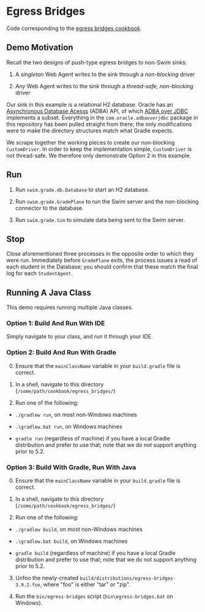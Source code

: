 # Egress Bridges

Code corresponding to the [egress bridges cookbook](https://swim.dev/tutorials/egress-bridges/).

## Demo Motivation

Recall the two designs of push-type egress bridges to non-Swim sinks:

1. A *singleton* Web Agent writes to the sink through a *non-blocking* driver

2. *Any* Web Agent writes to the sink through a *thread-safe, non-blocking* driver

Our sink in this example is a relational H2 database. Oracle has an [Asynchronous Database Acesss](https://blogs.oracle.com/java/jdbc-next:-a-new-asynchronous-api-for-connecting-to-a-database) (ADBA) API, of which [ADBA over JDBC](https://github.com/oracle/oracle-db-examples/tree/master/java/AoJ) implements a subset. Everything in the `com.oracle.adbaoverjdbc` package in this repository has been pulled straight from there; the only modifications were to make the directory structures match what Gradle expects.

We scrape together the working pieces to create our non-blocking `CustomDriver`. In order to keep the implementation simple, `CustomDriver` is not thread-safe. We therefore only demonstrate Option 2 in this example.

## Run

1. Run `swim.grade.db.Database` to start an H2 database.

2. Run `swim.grade.GradePlane` to run the Swim server and the non-blocking connector to the database.

3. Run `swim.grade.Sim` to simulate data being sent to the Swim server.

## Stop

Close aforementioned three processes in the opposite order to which they were run. Immediately before `GradePlane` exits, the process issues a read of each student in the Database; you should confirm that these match the final log for each `StudentAgent`.

## Running A Java Class

This demo requires running multiple Java classes.

### Option 1: Build And Run With IDE

Simply navigate to your class, and run it through your IDE.

### Option 2: Build And Run With Gradle

0. Ensure that the `mainClassName` variable in your `build.gradle` file is correct.

1. In a shell, navigate to this directory (`/some/path/cookbook/egress_bridges/`)

2. Run one of the following:

  - `./gradlew run`, on most non-Windows machines
  
  - `.\gradlew.bat run`, on Windows machines

  - `gradle run` (regardless of machine) if you have a local Gradle distribution and prefer to use that; note that we do not support anything prior to 5.2.

### Option 3: Build With Gradle, Run With Java

0. Ensure that the `mainClassName` variable in your `build.gradle` file is correct.

1. In a shell, navigate to this directory (`/some/path/cookbook/egress_bridges/`)

2. Run one of the following:

  - `./gradlew build`, on most non-Windows machines
  
  - `.\gradlew.bat build`, on Windows machines

  - `gradle build` (regardless of machine) if you have a local Gradle distribution and prefer to use that; note that we do not support anything prior to 5.2.

3. Unfoo the newly-created `build/distributions/egress-bridges-3.9.2.foo`, where "foo" is either "tar" or "zip".

4. Run the `bin/egress-bridges` script (`bin\egress-bridges.bat` on Windows).
